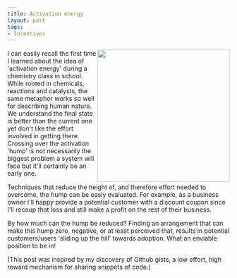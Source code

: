 ```yaml
---
title: Activation energy
layout: post
tags:
- Incentives
---
```

<img style="float:right; border: none" src="http://upload.wikimedia.org/wikipedia/commons/2/24/Activation_energy.svg" width="300" />

I can easily recall the first time I learned about the idea of 'activation energy' during a chemistry class in school. While rooted in chemicals, reactions and catalysts, the same metaphor works so well for describing human nature. We understand the final state is better than the current one yet don't like the effort involved in getting there. Crossing over the activation 'hump' is not necessarily the biggest problem a system will face but it'll certainly be an early one.

Techniques that reduce the height of, and therefore effort needed to overcome, the hump can be easly evaluated. For example, as a business owner I'll happy provide a potential customer with a discount coupon since I'll recoup that loss and still make a profit on the rest of their business.

By how much can the hump be reduced? Finding an arrangement that can make this hump zero, negative, or at least perceived that, results in potential customers/users 'sliding up the hill' towards adoption. What an enviable position to be in!

(This post was inspired by my discovery of Github gists, a low effort, high reward mechanism for sharing snippets of code.)
